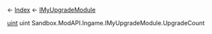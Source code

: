 ← [Index](Api-Index) ← [IMyUpgradeModule](Sandbox.ModAPI.Ingame.IMyUpgradeModule)

[uint](System.UInt32) uint Sandbox.ModAPI.Ingame.IMyUpgradeModule.UpgradeCount